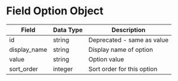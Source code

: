 # Field Option Object

Field | Data Type | Description
--- | --- | ---
id | string | Deprecated - same as value
display_name | string | Display name of option
value | string | Option value
sort_order | integer | Sort order for this option
